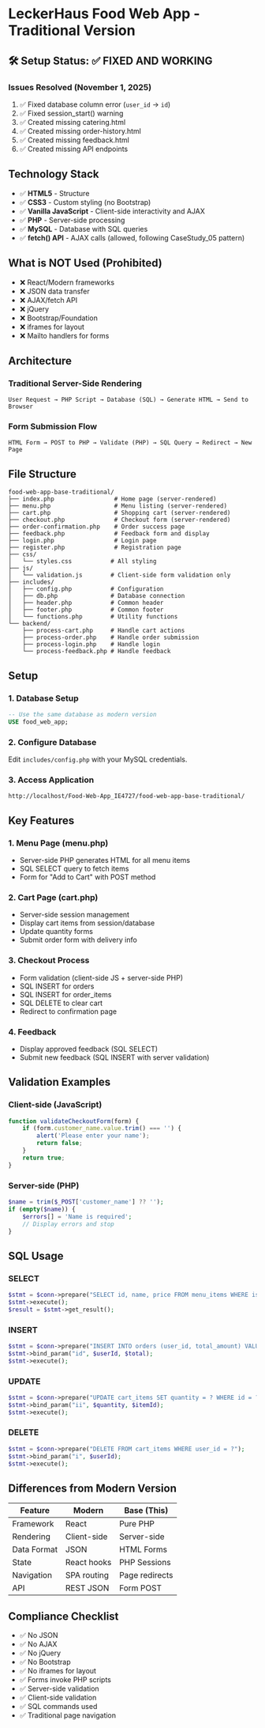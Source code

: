 # LeckerHaus Food Web App - Traditional Version

## 🛠️ Setup Status: ✅ FIXED AND WORKING

### Issues Resolved (November 1, 2025)
1. ✅ Fixed database column error (`user_id` → `id`)
2. ✅ Fixed session_start() warning
3. ✅ Created missing catering.html
4. ✅ Created missing order-history.html
5. ✅ Created missing feedback.html
6. ✅ Created missing API endpoints

## Technology Stack
- ✅ **HTML5** - Structure
- ✅ **CSS3** - Custom styling (no Bootstrap)
- ✅ **Vanilla JavaScript** - Client-side interactivity and AJAX
- ✅ **PHP** - Server-side processing
- ✅ **MySQL** - Database with SQL queries
- ✅ **fetch() API** - AJAX calls (allowed, following CaseStudy_05 pattern)

## What is NOT Used (Prohibited)
- ❌ React/Modern frameworks
- ❌ JSON data transfer
- ❌ AJAX/fetch API
- ❌ jQuery
- ❌ Bootstrap/Foundation
- ❌ iframes for layout
- ❌ Mailto handlers for forms

## Architecture

### Traditional Server-Side Rendering
```
User Request → PHP Script → Database (SQL) → Generate HTML → Send to Browser
```

### Form Submission Flow
```
HTML Form → POST to PHP → Validate (PHP) → SQL Query → Redirect → New Page
```

## File Structure
```
food-web-app-base-traditional/
├── index.php                 # Home page (server-rendered)
├── menu.php                  # Menu listing (server-rendered)
├── cart.php                  # Shopping cart (server-rendered)
├── checkout.php              # Checkout form (server-rendered)
├── order-confirmation.php    # Order success page
├── feedback.php              # Feedback form and display
├── login.php                 # Login page
├── register.php              # Registration page
├── css/
│   └── styles.css           # All styling
├── js/
│   └── validation.js        # Client-side form validation only
├── includes/
│   ├── config.php           # Configuration
│   ├── db.php               # Database connection
│   ├── header.php           # Common header
│   ├── footer.php           # Common footer
│   └── functions.php        # Utility functions
└── backend/
    ├── process-cart.php     # Handle cart actions
    ├── process-order.php    # Handle order submission
    ├── process-login.php    # Handle login
    └── process-feedback.php # Handle feedback
```

## Setup

### 1. Database Setup
```sql
-- Use the same database as modern version
USE food_web_app;
```

### 2. Configure Database
Edit `includes/config.php` with your MySQL credentials.

### 3. Access Application
```
http://localhost/Food-Web-App_IE4727/food-web-app-base-traditional/
```

## Key Features

### 1. Menu Page (menu.php)
- Server-side PHP generates HTML for all menu items
- SQL SELECT query to fetch items
- Form for "Add to Cart" with POST method

### 2. Cart Page (cart.php)
- Server-side session management
- Display cart items from session/database
- Update quantity forms
- Submit order form with delivery info

### 3. Checkout Process
- Form validation (client-side JS + server-side PHP)
- SQL INSERT for orders
- SQL INSERT for order_items
- SQL DELETE to clear cart
- Redirect to confirmation page

### 4. Feedback
- Display approved feedback (SQL SELECT)
- Submit new feedback (SQL INSERT with server validation)

## Validation Examples

### Client-side (JavaScript)
```javascript
function validateCheckoutForm(form) {
    if (form.customer_name.value.trim() === '') {
        alert('Please enter your name');
        return false;
    }
    return true;
}
```

### Server-side (PHP)
```php
$name = trim($_POST['customer_name'] ?? '');
if (empty($name)) {
    $errors[] = 'Name is required';
    // Display errors and stop
}
```

## SQL Usage

### SELECT
```php
$stmt = $conn->prepare("SELECT id, name, price FROM menu_items WHERE is_available = 1");
$stmt->execute();
$result = $stmt->get_result();
```

### INSERT
```php
$stmt = $conn->prepare("INSERT INTO orders (user_id, total_amount) VALUES (?, ?)");
$stmt->bind_param("id", $userId, $total);
$stmt->execute();
```

### UPDATE
```php
$stmt = $conn->prepare("UPDATE cart_items SET quantity = ? WHERE id = ?");
$stmt->bind_param("ii", $quantity, $itemId);
$stmt->execute();
```

### DELETE
```php
$stmt = $conn->prepare("DELETE FROM cart_items WHERE user_id = ?");
$stmt->bind_param("i", $userId);
$stmt->execute();
```

## Differences from Modern Version

| Feature | Modern | Base (This) |
|---------|--------|-------------|
| Framework | React | Pure PHP |
| Rendering | Client-side | Server-side |
| Data Format | JSON | HTML Forms |
| State | React hooks | PHP Sessions |
| Navigation | SPA routing | Page redirects |
| API | REST JSON | Form POST |

## Compliance Checklist
- ✅ No JSON
- ✅ No AJAX
- ✅ No jQuery
- ✅ No Bootstrap
- ✅ No iframes for layout
- ✅ Forms invoke PHP scripts
- ✅ Server-side validation
- ✅ Client-side validation
- ✅ SQL commands used
- ✅ Traditional page navigation
